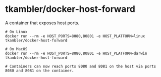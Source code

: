 # tkambler/docker-host-forward

A container that exposes host ports.

```
# On Linux
docker run --rm -e HOST_PORTS=8080,80801 -e HOST_PLATFORM=linux tkambler/docker-host-forward

# On MacOS
docker run --rm -e HOST_PORTS=8080,80801 -e HOST_PLATFORM=darwin tkambler/docker-host-forward

# Containers can now reach ports 8080 and 8081 on the host via ports 8080 and 8081 on the container.
```
